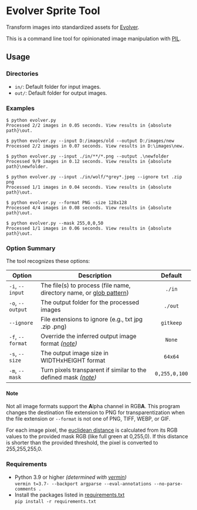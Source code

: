 # Evolver Sprite Tool

Transform images into standardized assets for [Evolver](https://github.com/marm00/evolver).

This is a command line tool for opinionated image manipulation with [PIL](https://pillow.readthedocs.io/).

## Usage

### Directories

- `in/`: Default folder for input images.
- `out/`: Default folder for output images.

### Examples

```console
$ python evolver.py
Processed 2/2 images in 0.05 seconds. View results in {absolute path}\out.

$ python evolver.py --input D:/images/old --output D:/images/new
Processed 2/2 images in 0.07 seconds. View results in D:\images\new.

$ python evolver.py --input ./in/**/*.png --output .\newfolder
Processed 9/9 images in 0.12 seconds. View results in {absolute path}\newfolder.

$ python evolver.py --input ./in/wolf/*grey*.jpeg --ignore txt .zip png
Processed 1/1 images in 0.04 seconds. View results in {absolute path}\out.

$ python evolver.py --format PNG -size 128x128
Processed 4/4 images in 0.08 seconds. View results in {absolute path}\out.

$ python evolver.py --mask 255,0,0,50
Processed 1/1 images in 0.06 seconds. View results in {absolute path}\out.
```

### Option Summary

The tool recognizes these options:

| Option | Description | Default |
| --- | --- | :---: |
| `-i`, `--input` | The file(s) to process (file name, directory name, or [glob pattern](https://docs.python.org/3/library/glob.html)) | `./in` |
| `-o`, `--output`| The output folder for the processed images | `./out` |
| `--ignore` | File extensions to ignore (e.g., txt jpg .zip .png) | `gitkeep` |
| `-f`, `--format` | Override the inferred output image format *([note](#note))* | `None` |
| `-s`, `--size` | The output image size in WIDTHxHEIGHT format | `64x64` |
| `-m`, `--mask` | Turn pixels transparent if similar to the defined mask *([note](#note))* | `0,255,0,100` |

#### Note

Not all image formats support the **A**lpha channel in RGB**A**. This program changes the destination file extension to PNG for transparentization when the file extension or `--format` is not one of PNG, TIFF, WEBP, or GIF.

For each image pixel, the [euclidean distance](https://en.wikipedia.org/wiki/Euclidean_distance) is calculated from its RGB values to the provided mask RGB (like full green at 0,255,0). If this distance is shorter than the provided threshold, the pixel is converted to 255,255,255,0.
### Requirements

- Python 3.9 or higher *(determined with [vermin](https://github.com/netromdk/vermin))*  
`vermin t=3.7- --backport argparse --eval-annotations --no-parse-comments .`
- Install the packages listed in [requirements.txt](./requirements.txt)  
  `pip install -r requirements.txt`
